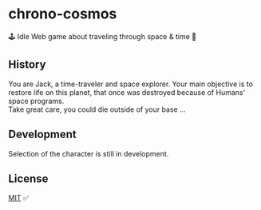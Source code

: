 # chrono-cosmos

🕹️ Idle Web game about traveling through space & time 🚀

## History

You are Jack, a time-traveler and space explorer. Your main objective is to restore life on this planet, that once was destroyed because of Humans' space programs.  
Take great care, you could die outside of your base ...

## Development

Selection of the character is still in development.

## License

[MIT](https://choosealicense.com/licenses/mit/) ✅
